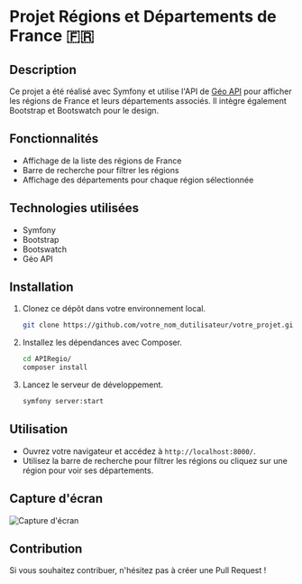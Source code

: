 # Projet Régions et Départements de France 🇫🇷

## Description

Ce projet a été réalisé avec Symfony et utilise l'API de [Géo API](https://geo.api.gouv.fr/decoupage-administratif/regions) pour afficher les régions de France et leurs départements associés. Il intègre également Bootstrap et Bootswatch pour le design.

## Fonctionnalités

- Affichage de la liste des régions de France
- Barre de recherche pour filtrer les régions
- Affichage des départements pour chaque région sélectionnée

## Technologies utilisées

- Symfony
- Bootstrap
- Bootswatch
- Géo API

## Installation

1. Clonez ce dépôt dans votre environnement local.

    ```bash
    git clone https://github.com/votre_nom_dutilisateur/votre_projet.git
    ```

2. Installez les dépendances avec Composer.

    ```bash
    cd APIRegio/
    composer install
    ```

3. Lancez le serveur de développement.

    ```bash
    symfony server:start
    ```

## Utilisation

- Ouvrez votre navigateur et accédez à `http://localhost:8000/`.
- Utilisez la barre de recherche pour filtrer les régions ou cliquez sur une région pour voir ses départements.

## Capture d'écran

![Capture d'écran]()

## Contribution

Si vous souhaitez contribuer, n'hésitez pas à créer une Pull Request !


